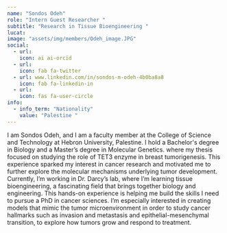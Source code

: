 ```yaml
---
name: "Sondos Odeh"
role: "Intern Guest Researcher "
subtitle: "Research in Tissue Bioengineering "
lucat: 
image: "assets/img/members/Odeh_image.JPG"
social:
  - url: 
    icon: ai ai-orcid
  - url: 
    icon: fab fa-twitter
  - url: www.linkedin.com/in/sondos-m-odeh-4b0ba8a8
    icon: fab fa-linkedin-in
  - url: 
    icon: fas fa-user-circle
info:
  - info_term: "Nationality"
    value: "Palestine "
---
```

I am Sondos Odeh, and I am a faculty member at the College of Science and Technology at Hebron University, Palestine. I hold a Bachelor's degree in Biology and a Master’s degree in Molecular Genetics. where my thesis focused on studying the role of TET3 enzyme in breast tumorigenesis. This experience sparked my interest in cancer research and motivated me to further explore the molecular mechanisms underlying tumor development. Currently, I’m working in Dr. Darcy’s lab, where I’m learning tissue bioengineering, a fascinating field that brings together biology and engineering. This hands-on experience is helping me build the skills I need to pursue a PhD in cancer sciences. I’m especially interested in creating models that mimic the tumor microenvironment in order to study cancer hallmarks such as invasion and metastasis and epithelial-mesenchymal transition, to explore how tumors grow and respond to treatment.  

